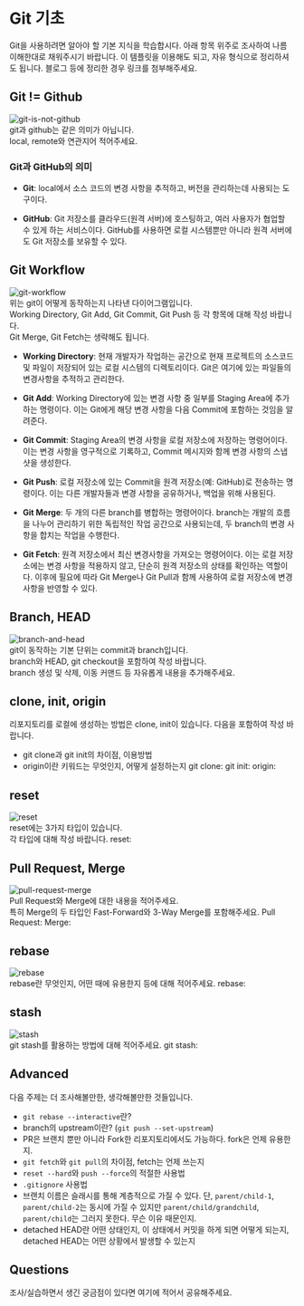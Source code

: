 # Git 기초
Git을 사용하려면 알아야 할 기본 지식을 학습합시다. 아래 항목 위주로 조사하여 나름 이해한대로 채워주시기 바랍니다. 이 템플릿을 이용해도 되고, 자유 형식으로 정리하셔도 됩니다. 블로그 등에 정리한 경우 링크를 첨부해주세요.

## Git != Github
![git-is-not-github](https://user-images.githubusercontent.com/51331195/160232512-3d6686ca-4ae3-4f11-a8d7-c893c0a7526a.png)  
git과 github는 같은 의미가 아닙니다.  
local, remote와 연관지어 적어주세요.

### Git과 GitHub의 의미
- **Git**: local에서 소스 코드의 변경 사항을 추적하고, 버전을 관리하는데 사용되는 도구이다.
  
- **GitHub**: Git 저장소를 클라우드(원격 서버)에 호스팅하고, 여러 사용자가 협업할 수 있게 하는 서비스이다. GitHub를 사용하면 로컬 시스템뿐만 아니라 원격 서버에도 Git 저장소를 보유할 수 있다.

## Git Workflow
![git-workflow](https://cdn-media-1.freecodecamp.org/images/1*iL2J8k4ygQlg3xriKGimbQ.png)  
위는 git이 어떻게 동작하는지 나타낸 다이어그램입니다.  
Working Directory, Git Add, Git Commit, Git Push 등 각 항목에 대해 작성 바랍니다.  
Git Merge, Git Fetch는 생략해도 됩니다.
- **Working Directory**: 현재 개발자가 작업하는 공간으로 현재 프로젝트의 소스코드 및 파일이 저장되어 있는 로컬 시스템의 디렉토리이다. Git은 여기에 있는 파일들의 변경사항을 추적하고 관리한다.
  
- **Git Add**: Working Directory에 있는 변경 사항 중 일부를 Staging Area에 추가하는 명령이다. 이는 Git에게 해당 변경 사항을 다음 Commit에 포함하는 것임을 알려준다.
  
- **Git Commit**: Staging Area의 변경 사항을 로컬 저장소에 저장하는 명령어이다. 이는 변경 사항을 영구적으로 기록하고, Commit 메시지와 함께 변경 사항의 스냅샷을 생성한다.
  
- **Git Push**: 로컬 저장소에 있는 Commit을 원격 저장소(예: GitHub)로 전송하는 명령이다. 이는 다른 개발자들과 변경 사항을 공유하거나, 백업을 위해 사용된다.
  
- **Git Merge**: 두 개의 다른 branch를 병합하는 명령어이다. branch는 개발의 흐름을 나누어 관리하기 위한 독립적인 작업 공간으로 사용되는데, 두 branch의 변경 사항을 합치는 작업을 수행한다.
  
- **Git Fetch**: 원격 저장소에서 최신 변경사항을 가져오는 명령어이다. 이는 로컬 저장소에는 변경 사항을 적용하지 않고, 단순히 원격 저장소의 상태를 확인하는 역할이다. 이후에 필요에 따라 Git Merge나 Git Pull과 함께 사용하여 로컬 저장소에 변경 사항을 반영할 수 있다.
  
## Branch, HEAD
![branch-and-head](https://ihatetomatoes.net/wp-content/uploads/2020/04/07-head-pointer.png)  
git이 동작하는 기본 단위는 commit과 branch입니다.  
branch와 HEAD, git checkout을 포함하여 작성 바랍니다.  
branch 생성 및 삭제, 이동 커맨드 등 자유롭게 내용을 추가해주세요.


## clone, init, origin
리포지토리를 로컬에 생성하는 방법은 clone, init이 있습니다. 다음을 포함하여 작성 바랍니다.
- git clone과 git init의 차이점, 이용방법
- origin이란 키워드는 무엇인지, 어떻게 설정하는지
git clone:
git init:
origin:

## reset
![reset](https://user-images.githubusercontent.com/51331195/160235594-8836570b-e8bf-484a-bb92-b2bd6d873066.png)  
reset에는 3가지 타입이 있습니다.  
각 타입에 대해 작성 바랍니다.
reset:

## Pull Request, Merge
![pull-request-merge](https://atlassianblog.wpengine.com/wp-content/uploads/bitbucket411-blog-1200x-branches2.png)  
Pull Request와 Merge에 대한 내용을 적어주세요.  
특히 Merge의 두 타입인 Fast-Forward와 3-Way Merge를 포함해주세요.
Pull Request:
Merge:

## rebase
![rebase](https://user-images.githubusercontent.com/51331195/160234052-7fe70f85-5906-4474-b809-782adae92b3c.png)  
rebase란 무엇인지, 어떤 때에 유용한지 등에 대해 적어주세요.
rebase:

## stash
![stash](https://d8it4huxumps7.cloudfront.net/bites/wp-content/banners/2023/4/642a663eaff96_git_stash.png)  
git stash를 활용하는 방법에 대해 적어주세요.
git stash:

## Advanced
다음 주제는 더 조사해볼만한, 생각해볼만한 것들입니다. 
- `git rebase --interactive`란?
- branch의 upstream이란? (`git push --set-upstream`)
- PR은 브랜치 뿐만 아니라 Fork한 리포지토리에서도 가능하다. fork은 언제 유용한지. 
- `git fetch`와 `git pull`의 차이점, fetch는 언제 쓰는지
- `reset --hard`와 `push --force`의 적절한 사용법
- `.gitignore` 사용법
- 브랜치 이름은 슬래시를 통해 계층적으로 가질 수 있다. 단, `parent/child-1`, `parent/child-2`는 동시에 가질 수 있지만 `parent/child/grandchild`, `parent/child`는 그러지 못한다. 무슨 이유 때문인지. 
- detached HEAD란 어떤 상태인지, 이 상태에서 커밋을 하게 되면 어떻게 되는지, detached HEAD는 어떤 상황에서 발생할 수 있는지

## Questions
조사/실습하면서 생긴 궁금점이 있다면 여기에 적어서 공유해주세요.
